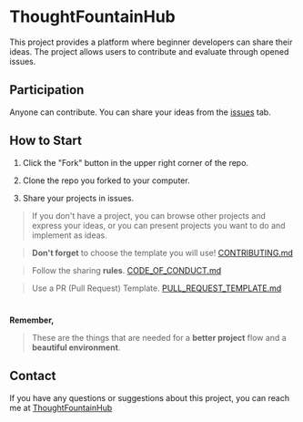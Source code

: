 # ThoughtFountainHub

This project provides a platform where beginner developers can share their ideas. The project allows users to contribute and evaluate through opened issues.

## Participation
Anyone can contribute. You can share your ideas from the [issues](https://github.com/brgkdm/ThoughtFountainHub/issues) tab.

## How to Start
1. Click the "Fork" button in the upper right corner of the repo.

2. Clone the repo you forked to your computer.

3. Share your projects in issues. 
> If you don't have a project, you can browse other projects and express your ideas, or you can present projects you want to do and implement as ideas.

> **Don't forget** to choose the template you will use! [CONTRIBUTING.md](https://github.com/brgkdm/ThoughtFountainHub/blob/main/CONTRIBUTING.md)

> Follow the sharing **rules**. [CODE_OF_CONDUCT.md](https://github.com/brgkdm/ThoughtFountainHub/blob/main/CODE_OF_CONDUCT.md)

> Use a PR (Pull Request) Template. [PULL_REQUEST_TEMPLATE.md](https://github.com/brgkdm/ThoughtFountainHub/blob/main/PULL_REQUEST_TEMPLATE.md)

#
**Remember,**

> These are the things that are needed for a **better project** flow and a **beautiful environment**.

## Contact
If you have any questions or suggestions about this project, you can reach me at [ThoughtFountainHub](mailto:beratgokkdemir@icloud.com)

